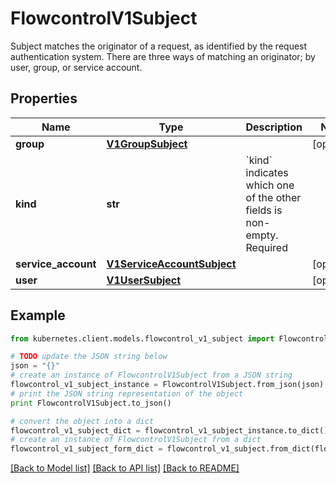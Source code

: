 # FlowcontrolV1Subject

Subject matches the originator of a request, as identified by the request authentication system. There are three ways of matching an originator; by user, group, or service account.

## Properties
Name | Type | Description | Notes
------------ | ------------- | ------------- | -------------
**group** | [**V1GroupSubject**](V1GroupSubject.md) |  | [optional] 
**kind** | **str** | &#x60;kind&#x60; indicates which one of the other fields is non-empty. Required | 
**service_account** | [**V1ServiceAccountSubject**](V1ServiceAccountSubject.md) |  | [optional] 
**user** | [**V1UserSubject**](V1UserSubject.md) |  | [optional] 

## Example

```python
from kubernetes.client.models.flowcontrol_v1_subject import FlowcontrolV1Subject

# TODO update the JSON string below
json = "{}"
# create an instance of FlowcontrolV1Subject from a JSON string
flowcontrol_v1_subject_instance = FlowcontrolV1Subject.from_json(json)
# print the JSON string representation of the object
print FlowcontrolV1Subject.to_json()

# convert the object into a dict
flowcontrol_v1_subject_dict = flowcontrol_v1_subject_instance.to_dict()
# create an instance of FlowcontrolV1Subject from a dict
flowcontrol_v1_subject_form_dict = flowcontrol_v1_subject.from_dict(flowcontrol_v1_subject_dict)
```
[[Back to Model list]](../README.md#documentation-for-models) [[Back to API list]](../README.md#documentation-for-api-endpoints) [[Back to README]](../README.md)


